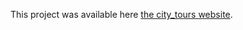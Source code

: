 This project was available here [the city_tours website](https://xenodochial-banach-0b1667.netlify.app/).
